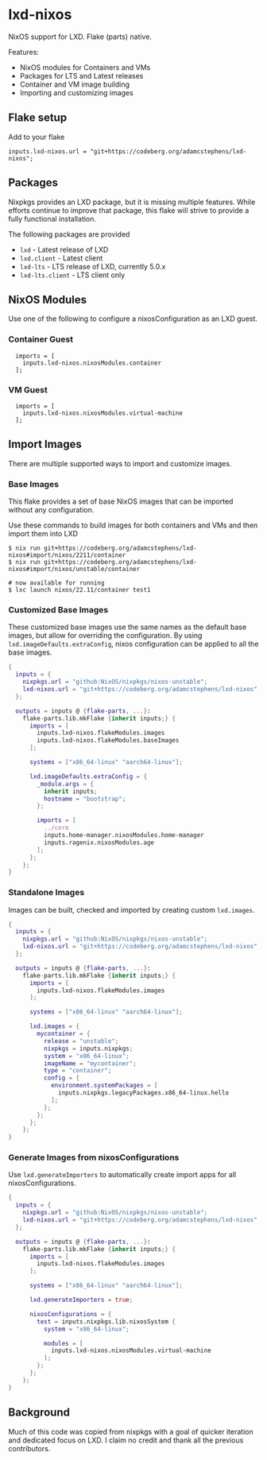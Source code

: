 # lxd-nixos

NixOS support for LXD. Flake (parts) native.

Features:

- NixOS modules for Containers and VMs
- Packages for LTS and Latest releases
- Container and VM image building
- Importing and customizing images

## Flake setup

Add to your flake

```
inputs.lxd-nixos.url = "git+https://codeberg.org/adamcstephens/lxd-nixos";
```

## Packages

Nixpkgs provides an LXD package, but it is missing multiple features. While efforts continue to improve that package, this flake will strive to provide a fully functional installation.

The following packages are provided

* `lxd` - Latest release of LXD
* `lxd.client` - Latest client
* `lxd-lts` - LTS release of LXD, currently 5.0.x
* `lxd-lts.client` - LTS client only

## NixOS Modules

Use one of the following to configure a nixosConfiguration as an LXD guest.

### Container Guest

```
  imports = [
    inputs.lxd-nixos.nixosModules.container
  ];
```

### VM Guest

```
  imports = [
    inputs.lxd-nixos.nixosModules.virtual-machine
  ];
```

## Import Images

There are multiple supported ways to import and customize images.

### Base Images

This flake provides a set of base NixOS images that can be imported without any configuration.

Use these commands to build images for both containers and VMs and then import them into LXD

```
$ nix run git+https://codeberg.org/adamcstephens/lxd-nixos#import/nixos/2211/container
$ nix run git+https://codeberg.org/adamcstephens/lxd-nixos#import/nixos/unstable/container

# now available for running
$ lxc launch nixos/22.11/container test1
```


### Customized Base Images

These customized base images use the same names as the default base images, but allow for overriding the configuration. By using `lxd.imageDefaults.extraConfig`, nixos configuration can be applied to all the base images.

```nix
{
  inputs = {
    nixpkgs.url = "github:NixOS/nixpkgs/nixos-unstable";
    lxd-nixos.url = "git+https://codeberg.org/adamcstephens/lxd-nixos";
  };

  outputs = inputs @ {flake-parts, ...}:
    flake-parts.lib.mkFlake {inherit inputs;} {
      imports = [
        inputs.lxd-nixos.flakeModules.images
        inputs.lxd-nixos.flakeModules.baseImages
      ];

      systems = ["x86_64-linux" "aarch64-linux"];

      lxd.imageDefaults.extraConfig = {
        _module.args = {
          inherit inputs;
          hostname = "bootstrap";
        };

        imports = [
          ../core
          inputs.home-manager.nixosModules.home-manager
          inputs.ragenix.nixosModules.age
        ];
      };
    };
}
```

### Standalone Images

Images can be built, checked and imported by creating custom `lxd.images`.

```nix
{
  inputs = {
    nixpkgs.url = "github:NixOS/nixpkgs/nixos-unstable";
    lxd-nixos.url = "git+https://codeberg.org/adamcstephens/lxd-nixos";
  };

  outputs = inputs @ {flake-parts, ...}:
    flake-parts.lib.mkFlake {inherit inputs;} {
      imports = [
        inputs.lxd-nixos.flakeModules.images
      ];

      systems = ["x86_64-linux" "aarch64-linux"];

      lxd.images = {
        mycontainer = {
          release = "unstable";
          nixpkgs = inputs.nixpkgs;
          system = "x86_64-linux";
          imageName = "mycontainer";
          type = "container";
          config = {
            environment.systemPackages = [
              inputs.nixpkgs.legacyPackages.x86_64-linux.hello
            ];
          };
        };
      };
    };
}
```

### Generate Images from nixosConfigurations

Use `lxd.generateImporters` to automatically create import apps for all nixosConfigurations.

```nix
{
  inputs = {
    nixpkgs.url = "github:NixOS/nixpkgs/nixos-unstable";
    lxd-nixos.url = "git+https://codeberg.org/adamcstephens/lxd-nixos";
  };

  outputs = inputs @ {flake-parts, ...}:
    flake-parts.lib.mkFlake {inherit inputs;} {
      imports = [
        inputs.lxd-nixos.flakeModules.images
      ];

      systems = ["x86_64-linux" "aarch64-linux"];

      lxd.generateImporters = true;

      nixosConfigurations = {
        test = inputs.nixpkgs.lib.nixosSystem {
          system = "x86_64-linux";

          modules = [
            inputs.lxd-nixos.nixosModules.virtual-machine
          ];
        };
      };
    };
}
```

## Background

Much of this code was copied from nixpkgs with a goal of quicker iteration and dedicated focus on LXD. I claim no
credit and thank all the previous contributors.
